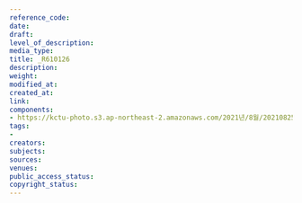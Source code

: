```yaml
---
reference_code: 
date: 
draft: 
level_of_description: 
media_type: 
title: _R610126
description: 
weight: 
modified_at: 
created_at: 
link: 
components:
- https://kctu-photo.s3.ap-northeast-2.amazonaws.com/2021년/8월/20210825_하반기+총파업+대장정_대구/_R610126.jpg
tags:
- 
creators: 
subjects: 
sources: 
venues: 
public_access_status: 
copyright_status: 
---
```

